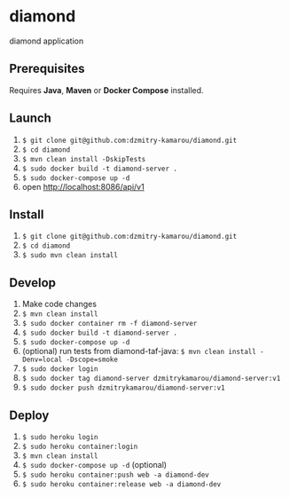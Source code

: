 # diamond
diamond application
## Prerequisites
Requires **Java**, **Maven** or **Docker Compose** installed.
## Launch
1. `$ git clone git@github.com:dzmitry-kamarou/diamond.git`
2. `$ cd diamond`
3. `$ mvn clean install -DskipTests`
4. `$ sudo docker build -t diamond-server .`
5. `$ sudo docker-compose up -d`
6. open [http://localhost:8086/api/v1](http://localhost:8086/api/v1)
## Install
1. `$ git clone git@github.com:dzmitry-kamarou/diamond.git`
2. `$ cd diamond`
3. `$ sudo mvn clean install`
## Develop
1. Make code changes
2. `$ mvn clean install`
3. `$ sudo docker container rm -f diamond-server`
4. `$ sudo docker build -t diamond-server .`
5. `$ sudo docker-compose up -d`
6. (optional) run tests from diamond-taf-java: `$ mvn clean install -Denv=local -Dscope=smoke`
7. `$ sudo docker login`
8. `$ sudo docker tag diamond-server dzmitrykamarou/diamond-server:v1`
9. `$ sudo docker push dzmitrykamarou/diamond-server:v1`
## Deploy
1. `$ sudo heroku login`
2. `$ sudo heroku container:login`
1. `$ mvn clean install`
4. `$ sudo docker-compose up -d` (optional)
3. `$ sudo heroku container:push web -a diamond-dev`
4. `$ sudo heroku container:release web -a diamond-dev`
